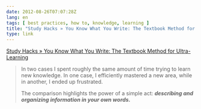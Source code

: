 ```yaml
---
date: 2012-08-26T07:07:28Z
lang: en
tags: [ best practices, how to, knowledge, learning ]
title: "Study Hacks » You Know What You Write: The Textbook Method for Ultra-Learning"
type: link
---
```


[Study Hacks » You Know What You Write: The Textbook Method for
Ultra-Learning](http://calnewport.com/blog/2012/08/10/you-know-what-you-write-the-textbook-method-for-ultra-learning/)

> In two cases I spent roughly the same amount of time trying to learn
> new knowledge. In one case, I efficiently mastered a new area, while
> in another, I ended up frustrated.
>
> The comparison highlights the power of a simple act: ***describing and
> organizing information in your own words.***

